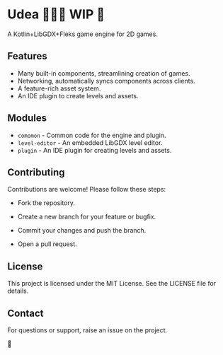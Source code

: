 # Udea 👷🏼‍♂️ WIP 🔨️

A Kotlin+LibGDX+Fleks game engine for 2D games.

## Features

- Many built-in components, streamlining creation of games.
- Networking, automatically syncs components across clients.
- A feature-rich asset system.
- An IDE plugin to create levels and assets.

## Modules

- `comomon` - Common code for the engine and plugin.
- `level-editor` - An embedded LibGDX level editor.
- `plugin` - An IDE plugin for creating levels and assets.

## Contributing

Contributions are welcome! Please follow these steps:

- Fork the repository.

- Create a new branch for your feature or bugfix.

- Commit your changes and push the branch.

- Open a pull request.

## License
This project is licensed under the MIT License. See the LICENSE file for details.

## Contact
For questions or support, raise an issue on the project.

:rocket:
